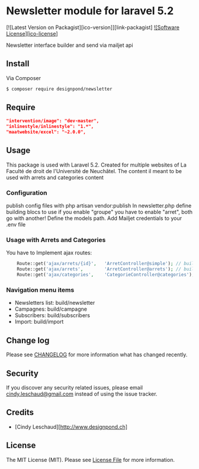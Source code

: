 # Newsletter module for laravel 5.2

[![Latest Version on Packagist][ico-version]][link-packagist]
[![Software License][ico-license]](LICENSE.md)

Newsletter interface builder and send via mailjet api

## Install

Via Composer

``` bash
$ composer require designpond/newsletter
```

## Require

``` json
"intervention/image": "dev-master",
"inlinestyle/inlinestyle": "1.*",
"maatwebsite/excel": "~2.0.0",
```

## Usage

This package is used with Laravel 5.2.
Created for multiple websites of La Faculté de droit de l'Université de Neuchâtel.
The content il meant to be used with arrets and categories content

### Configuration

publish config files with php artisan vendor:publish
In newsletter.php define building blocs to use if you enable "groupe" you have to enable "arret", both go with another!
Define the models path.
Add Mailjet credentials to your .env file

### Usage with Arrets and Categories

You have to Implement ajax routes:
``` php
    Route::get('ajax/arrets/{id}',   'ArretController@simple'); // build.js
    Route::get('ajax/arrets',        'ArretController@arrets'); // build.js
    Route::get('ajax/categories',    'CategorieController@categories'); // utils.js
```

### Navigation menu items

+ Newsletters list: build/newsletter
+ Campagnes: build/campagne
+ Subscribers: build/subscribers
+ Import: build/import

## Change log

Please see [CHANGELOG](CHANGELOG.md) for more information what has changed recently.

## Security

If you discover any security related issues, please email cindy.leschaud@gmail.com instead of using the issue tracker.

## Credits

- [Cindy Leschaud][http://www.designpond.ch]

## License

The MIT License (MIT). Please see [License File](LICENSE.md) for more information.

[link-downloads]: https://packagist.org/packages/:vendor/:package_name
[link-author]: https://github.com/DesignPond
